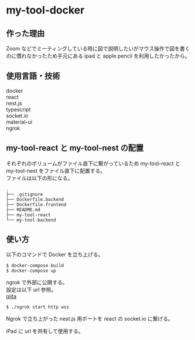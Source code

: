 # my-tool-docker

## 作った理由

Zoom などでミーティングしている時に図で説明したいがマウス操作で図を書くのに慣れなかったため手元にある ipad と apple pencil を利用したかったから。

## 使用言語・技術

docker  
react  
nest.js  
typescript  
socket.io  
material-ui  
ngrok

## my-tool-react と my-tool-nest の配置

それぞれのボリュームがファイル直下に繋がっているため my-tool-react と my-tool-nest をファイル直下に配置する。  
ファイルは以下の形になる。

```
.
├── .gitignore
├── Dockerfile.backend
├── Dockerfile.frontend
├── README.md
├── my-tool-react
└── my-tool-backend
```

## 使い方

以下のコマンドで Docker を立ち上げる。

```
$ docker-compose build
$ docker-compose up
```

ngrok で外部に公開する。  
設定は以下 url 参照。  
[qiita](https://qiita.com/reona396/items/d7a7958b68d738f7c56e)

```
$ ./ngrok start http wss
```

Ngrok で立ち上がった nest.js 用ポートを react の socket.io に繋げる。

iPad に url を共有して使用する。

